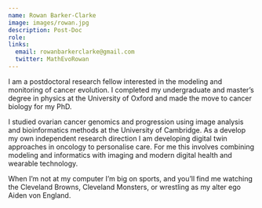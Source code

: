 ```yaml
---
name: Rowan Barker-Clarke
image: images/rowan.jpg
description: Post-Doc
role: 
links:
  email: rowanbarkerclarke@gmail.com
  twitter: MathEvoRowan
---
```


I am a postdoctoral research fellow interested in the modeling and monitoring of cancer evolution. I completed my undergraduate and master’s degree in physics at the University of Oxford and made the move to cancer biology for my PhD.

I studied ovarian cancer genomics and progression using image analysis and bioinformatics methods at the University of Cambridge. As a develop my own independent research direction I am developing digital twin approaches in oncology to personalise care. For me this involves combining modeling and informatics with imaging and modern digital health and wearable technology.

When I’m not at my computer I’m big on sports, and you’ll find me watching the Cleveland Browns, Cleveland Monsters, or wrestling as my alter ego Aiden von England.
